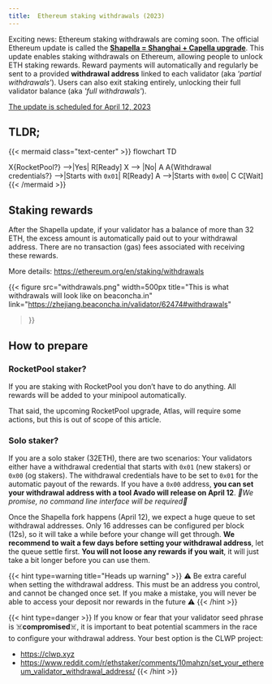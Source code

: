 ```yaml
---
title:  Ethereum staking withdrawals (2023)
---
```


Exciting news: Ethereum staking withdrawals are coming soon. The official Ethereum update is called the [**Shapella = Shanghai + Capella upgrade**](https://ethereum.org/en/staking/withdrawals/). This update enables staking withdrawals on Ethereum, allowing people to unlock ETH staking rewards. Reward payments will automatically and regularly be sent to a provided **withdrawal address** linked to each validator (aka *'partial withdrawals'*). Users can also exit staking entirely, unlocking their full validator balance (aka *'full withdrawals'*).

[The update is scheduled for April 12, 2023](https://blog.ethereum.org/2023/03/28/shapella-mainnet-announcement)
<!-- {{< tweet user="TimBeiko" id="1640722906744487936" >}} -->

## TLDR;

{{< mermaid class="text-center" >}}
flowchart TD

X{RocketPool?} -->|Yes| R[Ready]
X --> |No| A
A{Withdrawal <br/>credentials?} -->|Starts with `0x01`| R[Ready]
A -->|Starts with `0x00`| C
C[Wait]
{{< /mermaid >}}

## Staking rewards

After the Shapella update, if your validator has a balance of more than 32 ETH, the excess amount is automatically paid out to your withdrawal address. There are no transaction (gas) fees associated with receiving these rewards.

More details: <https://ethereum.org/en/staking/withdrawals>

{{< figure 
    src="withdrawals.png"
    width=500px
    title="This is what withdrawals will look like on beaconcha.in"
    link="https://zhejiang.beaconcha.in/validator/62474#withdrawals"
>}}

## How to prepare

### RocketPool staker?

If you are staking with RocketPool you don’t have to do anything. All rewards will be added to your minipool automatically.

That said, the upcoming RocketPool upgrade, Atlas, will require some actions, but this is out of scope of this article.

### Solo staker?

If you are a solo staker (32ETH), there are two scenarios: Your validators either have a withdrawal credential that starts with 
`0x01` (new stakers) or `0x00` (og stakers). The withdrawal credentials have to be set to `0x01` for the automatic payout of the rewards. If you have a `0x00` address, **you can set your withdrawal address with a tool Avado will release on April 12**. *🤞We promise, no command line interface will be required🤞*

Once the Shapella fork happens (April 12), we expect a huge queue to set withdrawal addresses. Only 16 addresses can be configured per block (12s), so it will take a while before your change will get through. **We recommend to wait a few days before setting your withdrawal address**, let the queue settle first. **You will not loose any rewards if you wait**, it will just take a bit longer before you can use them.

{{< hint type=warning title="Heads up warning" >}}
⚠️ Be extra careful when setting the withdrawal address. This must be an address you control, and cannot be changed once set. If you make a mistake, you will never be able to access your deposit nor rewards in the future ⚠️
{{< /hint >}}


{{< hint type=danger >}}
If you know or fear that your validator seed phrase is ☠️**compromised**☠️, it is important to beat potential scammers in the race to configure your withdrawal address. Your best option is the CLWP project:
* https://clwp.xyz
* <https://www.reddit.com/r/ethstaker/comments/10mahzn/set_your_ethereum_validator_withdrawal_address/>
{{< /hint >}}

